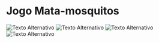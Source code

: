 # Jogo Mata-mosquitos
![Texto Alternativo](imagens/mosquito1.png)
![Texto Alternativo](imagens/mosquito2.png)
![Texto Alternativo](imagens/mosquito3.png)
![Texto Alternativo](imagens/mosquito4.png)
